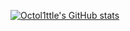 [![Octol1ttle's GitHub stats](https://github-readme-stats.vercel.app/api?username=Octol1ttle&theme=dark&count_private=true&show_icons=true&include_all_commits=true)](https://github.com/anuraghazra/github-readme-stats)
